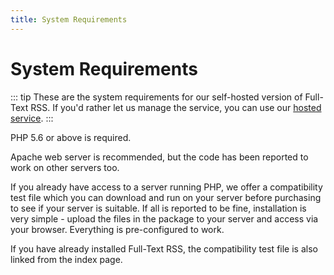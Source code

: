 ```yaml
---
title: System Requirements
---
```


# System Requirements

::: tip
These are the system requirements for our self-hosted version of Full-Text RSS. If you'd rather let us manage the service, you can use our [hosted service](https://market.mashape.com/fivefilters/full-text-rss).
:::

PHP 5.6 or above is required.

Apache web server is recommended, but the code has been reported to work on other servers too.

If you already have access to a server running PHP, we offer a compatibility test file which you can download and run on your server before purchasing to see if your server is suitable. If all is reported to be fine, installation is very simple - upload the files in the package to your server and access via your browser. Everything is pre-configured to work.

If you have already installed Full-Text RSS, the compatibility test file is also linked from the index page.

